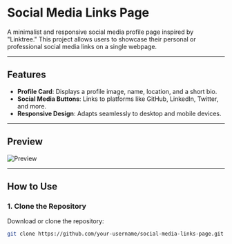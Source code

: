 # Social Media Links Page

A minimalist and responsive social media profile page inspired by "Linktree." This project allows users to showcase their personal or professional social media links on a single webpage.

---

## Features

- **Profile Card**: Displays a profile image, name, location, and a short bio.
- **Social Media Buttons**: Links to platforms like GitHub, LinkedIn, Twitter, and more.
- **Responsive Design**: Adapts seamlessly to desktop and mobile devices.

---

## Preview

![Preview](preview-image.png)

---

## How to Use

### 1. Clone the Repository
Download or clone the repository:
```bash
git clone https://github.com/your-username/social-media-links-page.git
